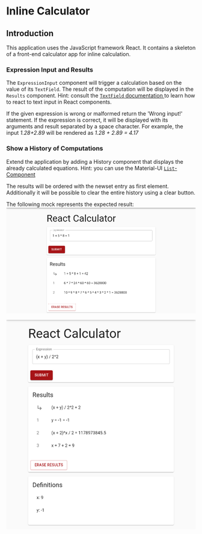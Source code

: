 # Inline Calculator

## Introduction

This application uses the JavaScript framework React. It contains a skeleton of a front-end calculator app for inline calculation. 

### Expression Input and Results
The `ExpressionInput` component will trigger a calculation based on the value of its `TextField`. The result of the computation will be displayed in the `Results` component. Hint: consult the [`TextField` documentation ](https://material-ui.com/components/text-fields/#uncontrolled-vs-controlled) to learn how to react to text input in React components.

If the given expression is wrong or malformed return the 'Wrong input!' statement.
If the expression is correct, it will be displayed with its arguments and result separated by a space character. For example, the input *1.28+2.89*  will be rendered as *1.28 + 2.89 = 4.17*

### Show a History of Computations
Extend the application by adding a History component that displays the already calculated equations.  Hint: you can use the Material-UI [`List`-Component](https://material-ui.com/components/lists/#lists)

The results will be ordered with the newset entry as first element. Additionally it will be possible to clear the entire history using a clear button.

The following mock represents the expected result:</br>![Mock](./historymock.png "Mock of the History feature.")

![ExtraFeatures](./extra-features.png "Calculator with more features")
